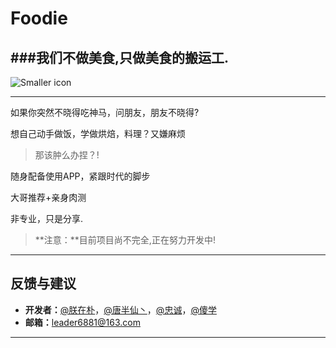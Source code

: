 # Foodie

###我们不做美食,只做美食的搬运工.
---
![Smaller icon](http://pic.58pic.com/58pic/13/85/26/79M58PICFtT_1024.jpg "Title here")

---




如果你突然不晓得吃神马，问朋友，朋友不晓得?

想自己动手做饭，学做烘焙，料理？又嫌麻烦

> 那该肿么办捏？!

随身配备使用APP，紧跟时代的脚步

大哥推荐+亲身肉测

非专业，只是分享.


> **注意：**目前项目尚不完全,正在努力开发中!




---
## 反馈与建议
- **开发者：**[@朕在朴](http://www.jianshu.com/users/a8a031000319/latest_articles)，[@唐半仙丶](https://github.com/CoderTYD)，[@忠诚](http://www.jianshu.com/users/a8a031000319/latest_articles)，[@傻学](http://www.jianshu.com/users/a8a031000319/latest_articles)
- **邮箱：**<leader6881@163.com>












---



